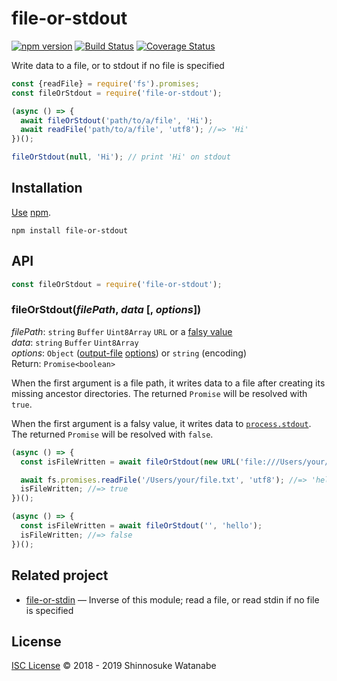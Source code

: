 # file-or-stdout

[![npm version](https://img.shields.io/npm/v/file-or-stdout.svg)](https://www.npmjs.com/package/file-or-stdout)
[![Build Status](https://travis-ci.com/shinnn/file-or-stdout.svg?branch=master)](https://travis-ci.com/shinnn/file-or-stdout)
[![Coverage Status](https://img.shields.io/coveralls/shinnn/file-or-stdout.svg)](https://coveralls.io/github/shinnn/file-or-stdout?branch=master)

Write data to a file, or to stdout if no file is specified

```javascript
const {readFile} = require('fs').promises;
const fileOrStdout = require('file-or-stdout');

(async () => {
  await fileOrStdout('path/to/a/file', 'Hi');
  await readFile('path/to/a/file', 'utf8'); //=> 'Hi'
})();

fileOrStdout(null, 'Hi'); // print 'Hi' on stdout
```

## Installation

[Use](https://docs.npmjs.com/cli/install) [npm](https://docs.npmjs.com/about-npm/).

```
npm install file-or-stdout
```

## API

```javascript
const fileOrStdout = require('file-or-stdout');
```

### fileOrStdout(*filePath*, *data* [, *options*])

*filePath*: `string` `Buffer` `Uint8Array` `URL` or a [falsy value](https://developer.mozilla.org/docs/Glossary/Falsy)  
*data*: `string` `Buffer` `Uint8Array`  
*options*: `Object` ([output-file](https://github.com/shinnn/output-file) [options](https://github.com/shinnn/output-file#options)) or `string` (encoding)  
Return: `Promise<boolean>`

When the first argument is a file path, it writes data to a file after creating its missing ancestor directories. The returned `Promise` will be resolved with `true`.

When the first argument is a falsy value, it writes data to [`process.stdout`](https://nodejs.org/api/process.html#process_process_stdout). The returned `Promise` will be resolved with `false`.

```javascript
(async () => {
  const isFileWritten = await fileOrStdout(new URL('file:///Users/your/file.txt'), 'hello');

  await fs.promises.readFile('/Users/your/file.txt', 'utf8'); //=> 'hello'
  isFileWritten; //=> true
})();

(async () => {
  const isFileWritten = await fileOrStdout('', 'hello');
  isFileWritten; //=> false
})();
```

## Related project

* [file-or-stdin](https://github.com/shinnn/file-or-stdin) — Inverse of this module; read a file, or read stdin if no file is specified

## License

[ISC License](./LICENSE) © 2018 - 2019 Shinnosuke Watanabe
